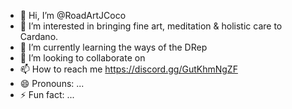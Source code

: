 - 👋 Hi, I’m @RoadArtJCoco
- 👀 I’m interested in bringing fine art, meditation & holistic care to Cardano.
- 🌱 I’m currently learning the ways of the DRep
- 💞️ I’m looking to collaborate on 
- 📫 How to reach me https://discord.gg/GutKhmNgZF
- 😄 Pronouns: ...
- ⚡ Fun fact: ...

<!---
RoadArtJCoco/RoadArtJCoco is a ✨ special ✨ repository because its `README.md` (this file) appears on your GitHub profile.
You can click the Preview link to take a look at your changes.
--->
